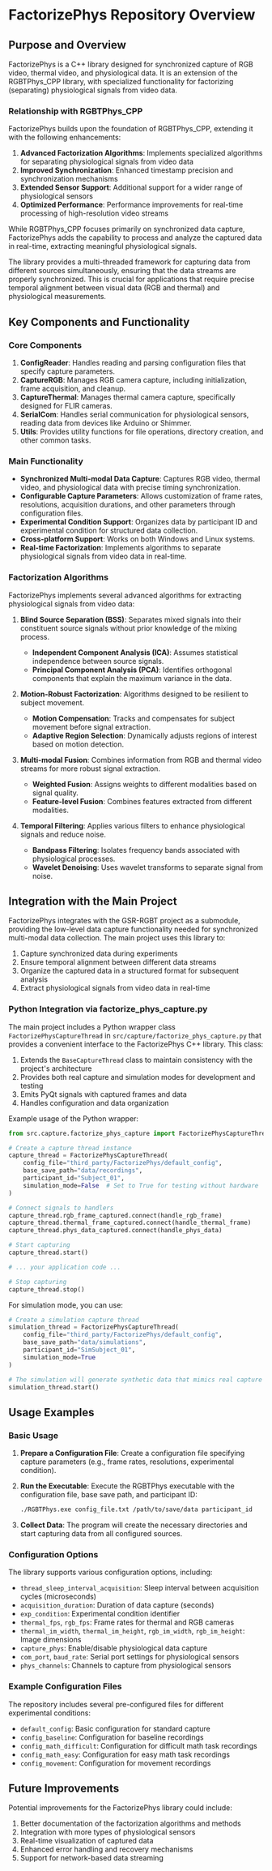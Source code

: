 # FactorizePhys Repository Overview

## Purpose and Overview

FactorizePhys is a C++ library designed for synchronized capture of RGB video, thermal video, and physiological data. It is an extension of the RGBTPhys_CPP library, with specialized functionality for factorizing (separating) physiological signals from video data.

### Relationship with RGBTPhys_CPP

FactorizePhys builds upon the foundation of RGBTPhys_CPP, extending it with the following enhancements:

1. **Advanced Factorization Algorithms**: Implements specialized algorithms for separating physiological signals from video data
2. **Improved Synchronization**: Enhanced timestamp precision and synchronization mechanisms
3. **Extended Sensor Support**: Additional support for a wider range of physiological sensors
4. **Optimized Performance**: Performance improvements for real-time processing of high-resolution video streams

While RGBTPhys_CPP focuses primarily on synchronized data capture, FactorizePhys adds the capability to process and analyze the captured data in real-time, extracting meaningful physiological signals.

The library provides a multi-threaded framework for capturing data from different sources simultaneously, ensuring that the data streams are properly synchronized. This is crucial for applications that require precise temporal alignment between visual data (RGB and thermal) and physiological measurements.

## Key Components and Functionality

### Core Components

1. **ConfigReader**: Handles reading and parsing configuration files that specify capture parameters.
2. **CaptureRGB**: Manages RGB camera capture, including initialization, frame acquisition, and cleanup.
3. **CaptureThermal**: Manages thermal camera capture, specifically designed for FLIR cameras.
4. **SerialCom**: Handles serial communication for physiological sensors, reading data from devices like Arduino or Shimmer.
5. **Utils**: Provides utility functions for file operations, directory creation, and other common tasks.

### Main Functionality

- **Synchronized Multi-modal Data Capture**: Captures RGB video, thermal video, and physiological data with precise timing synchronization.
- **Configurable Capture Parameters**: Allows customization of frame rates, resolutions, acquisition durations, and other parameters through configuration files.
- **Experimental Condition Support**: Organizes data by participant ID and experimental condition for structured data collection.
- **Cross-platform Support**: Works on both Windows and Linux systems.
- **Real-time Factorization**: Implements algorithms to separate physiological signals from video data in real-time.

### Factorization Algorithms

FactorizePhys implements several advanced algorithms for extracting physiological signals from video data:

1. **Blind Source Separation (BSS)**: Separates mixed signals into their constituent source signals without prior knowledge of the mixing process.
   - **Independent Component Analysis (ICA)**: Assumes statistical independence between source signals.
   - **Principal Component Analysis (PCA)**: Identifies orthogonal components that explain the maximum variance in the data.

2. **Motion-Robust Factorization**: Algorithms designed to be resilient to subject movement.
   - **Motion Compensation**: Tracks and compensates for subject movement before signal extraction.
   - **Adaptive Region Selection**: Dynamically adjusts regions of interest based on motion detection.

3. **Multi-modal Fusion**: Combines information from RGB and thermal video streams for more robust signal extraction.
   - **Weighted Fusion**: Assigns weights to different modalities based on signal quality.
   - **Feature-level Fusion**: Combines features extracted from different modalities.

4. **Temporal Filtering**: Applies various filters to enhance physiological signals and reduce noise.
   - **Bandpass Filtering**: Isolates frequency bands associated with physiological processes.
   - **Wavelet Denoising**: Uses wavelet transforms to separate signal from noise.

## Integration with the Main Project

FactorizePhys integrates with the GSR-RGBT project as a submodule, providing the low-level data capture functionality needed for synchronized multi-modal data collection. The main project uses this library to:

1. Capture synchronized data during experiments
2. Ensure temporal alignment between different data streams
3. Organize the captured data in a structured format for subsequent analysis
4. Extract physiological signals from video data in real-time

### Python Integration via factorize_phys_capture.py

The main project includes a Python wrapper class `FactorizePhysCaptureThread` in `src/capture/factorize_phys_capture.py` that provides a convenient interface to the FactorizePhys C++ library. This class:

1. Extends the `BaseCaptureThread` class to maintain consistency with the project's architecture
2. Provides both real capture and simulation modes for development and testing
3. Emits PyQt signals with captured frames and data
4. Handles configuration and data organization

Example usage of the Python wrapper:

```python
from src.capture.factorize_phys_capture import FactorizePhysCaptureThread

# Create a capture thread instance
capture_thread = FactorizePhysCaptureThread(
    config_file="third_party/FactorizePhys/default_config",
    base_save_path="data/recordings",
    participant_id="Subject_01",
    simulation_mode=False  # Set to True for testing without hardware
)

# Connect signals to handlers
capture_thread.rgb_frame_captured.connect(handle_rgb_frame)
capture_thread.thermal_frame_captured.connect(handle_thermal_frame)
capture_thread.phys_data_captured.connect(handle_phys_data)

# Start capturing
capture_thread.start()

# ... your application code ...

# Stop capturing
capture_thread.stop()
```

For simulation mode, you can use:

```python
# Create a simulation capture thread
simulation_thread = FactorizePhysCaptureThread(
    config_file="third_party/FactorizePhys/default_config",
    base_save_path="data/simulations",
    participant_id="SimSubject_01",
    simulation_mode=True
)

# The simulation will generate synthetic data that mimics real capture
simulation_thread.start()
```

## Usage Examples

### Basic Usage

1. **Prepare a Configuration File**: Create a configuration file specifying capture parameters (e.g., frame rates, resolutions, experimental condition).

2. **Run the Executable**: Execute the RGBTPhys executable with the configuration file, base save path, and participant ID:

   ```bash
   ./RGBTPhys.exe config_file.txt /path/to/save/data participant_id
   ```

3. **Collect Data**: The program will create the necessary directories and start capturing data from all configured sources.

### Configuration Options

The library supports various configuration options, including:

- `thread_sleep_interval_acquisition`: Sleep interval between acquisition cycles (microseconds)
- `acquisition_duration`: Duration of data capture (seconds)
- `exp_condition`: Experimental condition identifier
- `thermal_fps`, `rgb_fps`: Frame rates for thermal and RGB cameras
- `thermal_im_width`, `thermal_im_height`, `rgb_im_width`, `rgb_im_height`: Image dimensions
- `capture_phys`: Enable/disable physiological data capture
- `com_port`, `baud_rate`: Serial port settings for physiological sensors
- `phys_channels`: Channels to capture from physiological sensors

### Example Configuration Files

The repository includes several pre-configured files for different experimental conditions:

- `default_config`: Basic configuration for standard capture
- `config_baseline`: Configuration for baseline recordings
- `config_math_difficult`: Configuration for difficult math task recordings
- `config_math_easy`: Configuration for easy math task recordings
- `config_movement`: Configuration for movement recordings

## Future Improvements

Potential improvements for the FactorizePhys library could include:

1. Better documentation of the factorization algorithms and methods
2. Integration with more types of physiological sensors
3. Real-time visualization of captured data
4. Enhanced error handling and recovery mechanisms
5. Support for network-based data streaming
